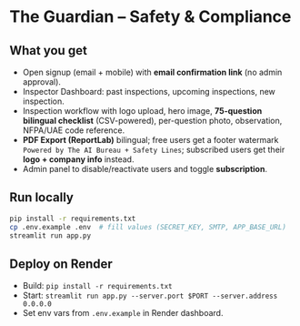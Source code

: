 # The Guardian – Safety & Compliance

## What you get
- Open signup (email + mobile) with **email confirmation link** (no admin approval).
- Inspector Dashboard: past inspections, upcoming inspections, new inspection.
- Inspection workflow with logo upload, hero image, **75-question bilingual checklist** (CSV-powered), per-question photo, observation, NFPA/UAE code reference.
- **PDF Export (ReportLab)** bilingual; free users get a footer watermark `Powered by The AI Bureau + Safety Lines`; subscribed users get their **logo + company info** instead.
- Admin panel to disable/reactivate users and toggle **subscription**.

## Run locally
```bash
pip install -r requirements.txt
cp .env.example .env  # fill values (SECRET_KEY, SMTP, APP_BASE_URL)
streamlit run app.py
```

## Deploy on Render
- Build: `pip install -r requirements.txt`
- Start: `streamlit run app.py --server.port $PORT --server.address 0.0.0.0`
- Set env vars from `.env.example` in Render dashboard.
